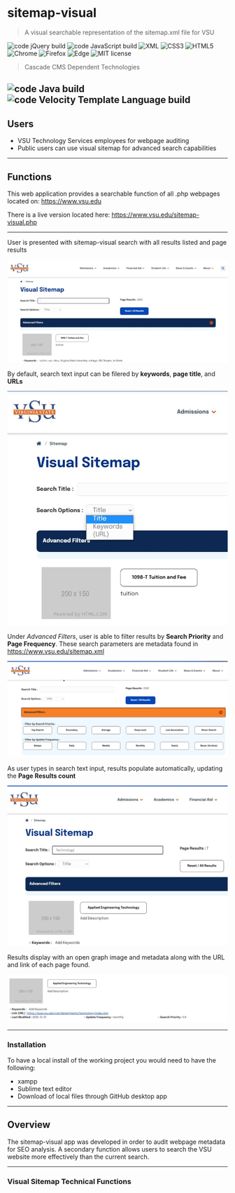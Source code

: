 # sitemap-visual
> A visual searchable representation of the sitemap.xml file for VSU

![code jQuery build](https://img.shields.io/badge/build-jQuery-brightgreen)
![code JavaScript build](https://img.shields.io/badge/build-JavaScript-brightgreen)
![XML](https://img.shields.io/badge/build-XML-yellowgreen)
![CSS3](https://img.shields.io/badge/build-CSS3-yellowgreen)
![HTML5](https://img.shields.io/badge/build-HTML5-yellowgreen)
![Chrome](https://img.shields.io/badge/Chrome-compatable-green)
![Firefox](https://img.shields.io/badge/Firefox-compatable-green)
![Edge](https://img.shields.io/badge/Edge-compatable-green)
![MIT license](https://img.shields.io/badge/license-mit-blue)

> Cascade CMS Dependent Technologies

![code Java build](https://img.shields.io/badge/build-Java-brightgreen)
![code Velocity Template Language build](https://img.shields.io/badge/build-Velocity%20Template%20Language-brightgreen)
---

## Users
- VSU Technology Services employees for webpage auditing
- Public users can use visual sitemap for advanced search capabilities
---

## Functions
This web application provides a searchable function of all .php webpages located on: https://www.vsu.edu

There is a live version located here: https://www.vsu.edu/sitemap-visual.php 

---

User is presented with sitemap-visual search with all results listed and page results

![start](screenshots/sitemap-visual-start.JPG)

By default, search text input can be filered by **keywords**, **page title**, and **URLs**

![options](screenshots/sitemap-visual-search-options.JPG)

Under *Advanced Filters*, user is able to filter results by **Search Priority** and **Page Frequency**.  These search parameters are metadata found in https://www.vsu.edu/sitemap.xml

![advanced](screenshots/sitemap-visual-advanced-filters.JPG)

As user types in search text input, results populate automatically, updating the **Page Results count**

![results-list](screenshots/sitemap-visual-search.JPG)

Results display with an open graph image and metadata along with the URL and link of each page found.

![result](screenshots/sitemap-visual-result.JPG)

---

### Installation

To have a local install of the working project you would need to have the following:

- xampp
- Sublime text editor
- Download of local files through GitHub desktop app

---

## Overview

The sitemap-visual app was developed in order to audit webpage metadata for SEO analysis.  A secondary function allows users to search the VSU website more effectively than the current search.

---

### Visual Sitemap Technical Functions



